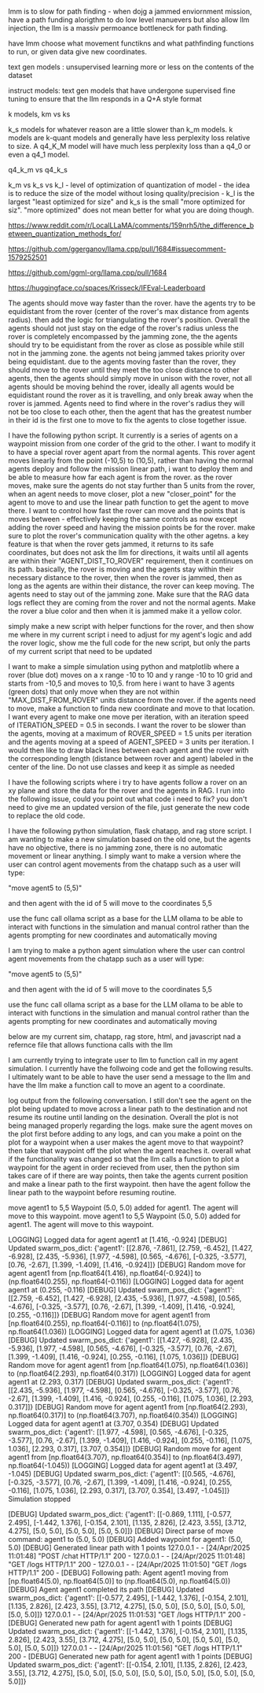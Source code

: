 lmm is to slow for path finding - when dojg a jammed enviornment mission, have a path funding alorigthm to do low level manuevers but also allow llm injection, the llm is a massiv permoance bottleneck for path finding.


have lmm choose what movement functikns and what pathfinding functions to run, or given data give new coordinates.


text gen models : unsupervised learning more or less on the contents of the dataset

instruct models: text gen models that have undergone supervised fine tuning to ensure that the llm responds in a Q+A style format


k models, km vs ks


k_s models for whatever reason are a little slower than k_m models. k models are k-quant models and generally have less perplexity loss relative to size. A q4_K_M model will have much less perplexity loss than a q4_0 or even a q4_1 model.

q4_k_m vs q4_k_s

k_m vs k_s vs k_l - level of optimization of quantization of model - the idea is to reduce the size of the model without losing quality/precision - k_l is the largest "least optimized for size" and k_s is the small "more optimized for siz". "more optimized" does not mean better for what you are doing though.


https://www.reddit.com/r/LocalLLaMA/comments/159nrh5/the_difference_between_quantization_methods_for/

https://github.com/ggerganov/llama.cpp/pull/1684#issuecomment-1579252501

https://github.com/ggml-org/llama.cpp/pull/1684


https://huggingface.co/spaces/Krisseck/IFEval-Leaderboard


The agents should move way faster than the rover. have the agents try to be equidistant from the rover (center of the rover's max distance from agents radius). then add the logic for triangulating the rover's position. Overall the agents should not just stay on the edge of the rover's radius unless the rover is completely encompassed by the jamming zone, the the agents should try to be equidistant from the rover as close as possible while still not in the jamming zone. the agents not being jammed takes priority over being equidistant. due to the agents moving faster than the rover, they should move to the rover until they meet the too close distance to other agents, then the agents should simply move in unison with the rover, not all agents should be moving behind the rover, ideally all agents would be equidistant round the rover as it is travelling, and only break away when the rover is jammed. Agents need to find where in the rover's radius they will not be too close to each other, then the agent that has the greatest number in their id is the first one to move to fix the agents to close together issue.




I have the following python script. It currently is a series of agents on a waypoint mission from one corder of the grid to the other. I want to modify it to have a special rover agent apart from the normal agents. This rover agent moves linearly from the point (-10,5) to (10,5), rather than having the normal agents deploy and follow the mission linear path, i want to deploy them and be able to measure how far each agent is from the rover. as the rover moves, make sure the agents do not stay further than 5 units from the rover, when an agent needs to move closer, plot a new "closer_point" for the agent to move to and use the linear path function to get the agent to move there. I want to control how fast the rover can move and the points that is moves between - effectively keeping the same controls as now except adding the rover speed and having the mission points be for the rover. make sure to plot the rover's communication quality with the other agetns.
a key feature is that when the rover gets jammed, it returns to its safe coordinates, but does not ask the llm for directions, it waits until all agents are within their "AGENT_DIST_TO_ROVER" requirement, then it continues on its path. basically, the rover is moving and the agents stay within their necessary distance to the rover, then when the rover is jammed, then as long as the agents are within their distance, the rover can keep moving. The agents need to stay out of the jamming zone. Make sure that the RAG data logs reflect they are coming from the rover and not the normal agents. Make the rover a blue color and then when it is jammed make it a yellow color.

simply make a new script with helper functions for the rover, and then show me where in my current script i need to adjust for my agent's logic and add the rover logic, show me the full code for the new script, but only the parts of my current script that need to be updated



I want to make a simple simulation using python and matplotlib where a rover (blue dot) moves on a x range -10 to 10 and y range -10 to 10 grid and starts from -10,5 and moves to 10,5. from here i want to have 3 agents (green dots) that only move when they are not within "MAX_DIST_FROM_ROVER" units distance from the rover. if the agents need to move, make a function to finda new coordinate and move to that location. I want every agent to make one move per iteration, with an iteration speed of ITERATION_SPEED = 0.5 in seconds. I want the rover to be slower than the agents, moving at a maximum of ROVER_SPEED = 1.5 units per iteration and the agents moving at a speed of AGENT_SPEED = 3 units per iteration. I would then like to draw black lines between each agent and the rover with the corresponding length (distance between rover and agent) labeled in the center of the line. Do not use classes and keep it as simple as needed


I have the following scripts where i try to have agents follow a rover on an xy plane and store the data for the rover and the agents in RAG. I run into the following issue, could you point out what code i need to fix? you don't need to give me an updated version of the file, just generate the new code to replace the old code.








I have the following python simulation, flask chatapp, and rag store script. I am wanting to make a new simulation based on the old one, but the agents have no objective, there is no jamming zone, there is no automatic movement or linear anything. I simply want to make a version where the user can control agent movements from the chatapp such as a user will type:

"move agent5 to (5,5)"

and then agent with the id of 5 will move to the coordinates 5,5

use the func call ollama script as a base for the LLM ollama to be able to interact with functions in the simulation and manual control rather than the agents prompting for new coordinates and automatically moving



I am trying to make a python agent simulation where the user can control agent movements from the chatapp such as a user will type:

"move agent5 to (5,5)"

and then agent with the id of 5 will move to the coordinates 5,5

use the func call ollama script as a base for the LLM ollama to be able to interact with functions in the simulation and manual control rather than the agents prompting for new coordinates and automatically moving


below are my current sim, chatapp, rag store, html, and javascript nad a refernce file that allows functiona calls with the llm




I am currently trying to integrate user to llm to function call in my agent simulation. I currently have the follwoing code and get the following results. I ultimately want to be able to have the user send a message to the llm and have the llm make a function call to move an agent to a coordinate.



log output from the following conversation. I still don't see the agent on the plot being updated to move across a linear path to the destination and not resume its routine until landing on the desination. Overall the plot is not being managed properly regarding the logs. make sure the agent moves on the plot first before adding to any logs, and can you make a point on the plot for a waypoint when a user makes the agent move to that waypoint? then take that waypoint off the plot when the agent reaches it. overall what if the functionality was changed so that the llm calls a function to plot a waypoint for the agent in order recieved from user, then the python sim takes care of if there are way points, then take the agents current position and make a linear path to the first waypoint. then have the agent follow the linear path to the waypoint before resuming routine.




move agent1 to 5,5
Waypoint (5.0, 5.0) added for agent1. The agent will move to this waypoint.
move agent1 to 5,5
Waypoint (5.0, 5.0) added for agent1. The agent will move to this waypoint.

LOGGING] Logged data for agent agent1 at [1.416, -0.924]
[DEBUG] Updated swarm_pos_dict: {'agent1': [[2.876, -7.861], [2.759, -6.452], [1.427, -6.928], [2.435, -5.936], [1.977, -4.598], [0.565, -4.676], [-0.325, -3.577], [0.76, -2.67], [1.399, -1.409], [1.416, -0.924]]}
[DEBUG] Random move for agent agent1 from [np.float64(1.416), np.float64(-0.924)] to (np.float64(0.255), np.float64(-0.116))
[LOGGING] Logged data for agent agent1 at (0.255, -0.116)
[DEBUG] Updated swarm_pos_dict: {'agent1': [[2.759, -6.452], [1.427, -6.928], [2.435, -5.936], [1.977, -4.598], [0.565, -4.676], [-0.325, -3.577], [0.76, -2.67], [1.399, -1.409], [1.416, -0.924], [0.255, -0.116]]}
[DEBUG] Random move for agent agent1 from [np.float64(0.255), np.float64(-0.116)] to (np.float64(1.075), np.float64(1.036))
[LOGGING] Logged data for agent agent1 at (1.075, 1.036)
[DEBUG] Updated swarm_pos_dict: {'agent1': [[1.427, -6.928], [2.435, -5.936], [1.977, -4.598], [0.565, -4.676], [-0.325, -3.577], [0.76, -2.67], [1.399, -1.409], [1.416, -0.924], [0.255, -0.116], [1.075, 1.036]]}
[DEBUG] Random move for agent agent1 from [np.float64(1.075), np.float64(1.036)] to (np.float64(2.293), np.float64(0.317))
[LOGGING] Logged data for agent agent1 at (2.293, 0.317)
[DEBUG] Updated swarm_pos_dict: {'agent1': [[2.435, -5.936], [1.977, -4.598], [0.565, -4.676], [-0.325, -3.577], [0.76, -2.67], [1.399, -1.409], [1.416, -0.924], [0.255, -0.116], [1.075, 1.036], [2.293, 0.317]]}
[DEBUG] Random move for agent agent1 from [np.float64(2.293), np.float64(0.317)] to (np.float64(3.707), np.float64(0.354))
[LOGGING] Logged data for agent agent1 at (3.707, 0.354)
[DEBUG] Updated swarm_pos_dict: {'agent1': [[1.977, -4.598], [0.565, -4.676], [-0.325, -3.577], [0.76, -2.67], [1.399, -1.409], [1.416, -0.924], [0.255, -0.116], [1.075, 1.036], [2.293, 0.317], [3.707, 0.354]]}
[DEBUG] Random move for agent agent1 from [np.float64(3.707), np.float64(0.354)] to (np.float64(3.497), np.float64(-1.045))
[LOGGING] Logged data for agent agent1 at (3.497, -1.045)
[DEBUG] Updated swarm_pos_dict: {'agent1': [[0.565, -4.676], [-0.325, -3.577], [0.76, -2.67], [1.399, -1.409], [1.416, -0.924], [0.255, -0.116], [1.075, 1.036], [2.293, 0.317], [3.707, 0.354], [3.497, -1.045]]}
Simulation stopped


[DEBUG] Updated swarm_pos_dict: {'agent1': [[-0.869, 1.111], [-0.577, 2.495], [-1.442, 1.376], [-0.154, 2.101], [1.135, 2.826], [2.423, 3.55], [3.712, 4.275], [5.0, 5.0], [5.0, 5.0], [5.0, 5.0]]}
[DEBUG] Direct parse of move command: agent1 to (5.0, 5.0)
[DEBUG] Added waypoint for agent1: (5.0, 5.0)
[DEBUG] Generated linear path with 1 points
127.0.0.1 - - [24/Apr/2025 11:01:48] "POST /chat HTTP/1.1" 200 -
127.0.0.1 - - [24/Apr/2025 11:01:48] "GET /logs HTTP/1.1" 200 -
127.0.0.1 - - [24/Apr/2025 11:01:50] "GET /logs HTTP/1.1" 200 -
[DEBUG] Following path: Agent agent1 moving from [np.float64(5.0), np.float64(5.0)] to (np.float64(5.0), np.float64(5.0))
[DEBUG] Agent agent1 completed its path
[DEBUG] Updated swarm_pos_dict: {'agent1': [[-0.577, 2.495], [-1.442, 1.376], [-0.154, 2.101], [1.135, 2.826], [2.423, 3.55], [3.712, 4.275], [5.0, 5.0], [5.0, 5.0], [5.0, 5.0], [5.0, 5.0]]}
127.0.0.1 - - [24/Apr/2025 11:01:53] "GET /logs HTTP/1.1" 200 -
[DEBUG] Generated new path for agent agent1 with 1 points
[DEBUG] Updated swarm_pos_dict: {'agent1': [[-1.442, 1.376], [-0.154, 2.101], [1.135, 2.826], [2.423, 3.55], [3.712, 4.275], [5.0, 5.0], [5.0, 5.0], [5.0, 5.0], [5.0, 5.0], [5.0, 5.0]]}
127.0.0.1 - - [24/Apr/2025 11:01:56] "GET /logs HTTP/1.1" 200 -
[DEBUG] Generated new path for agent agent1 with 1 points
[DEBUG] Updated swarm_pos_dict: {'agent1': [[-0.154, 2.101], [1.135, 2.826], [2.423, 3.55], [3.712, 4.275], [5.0, 5.0], [5.0, 5.0], [5.0, 5.0], [5.0, 5.0], [5.0, 5.0], [5.0, 5.0]]}
